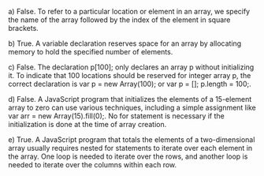 a) False. To refer to a particular location or element in an array, we specify the name of the array followed by the index of the element in square brackets.

b) True. A variable declaration reserves space for an array by allocating memory to hold the specified number of elements.

c) False. The declaration p[100]; only declares an array p without initializing it. To indicate that 100 locations should be reserved for integer array p, the correct declaration is var p = new Array(100); or var p = []; p.length = 100;.

d) False. A JavaScript program that initializes the elements of a 15-element array to zero can use various techniques, including a simple assignment like var arr = new Array(15).fill(0);. No for statement is necessary if the initialization is done at the time of array creation.

e) True. A JavaScript program that totals the elements of a two-dimensional array usually requires nested for statements to iterate over each element in the array. One loop is needed to iterate over the rows, and another loop is needed to iterate over the columns within each row.
